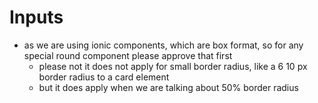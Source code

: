 # Inputs

- as we are using ionic components, which are box format, so for any special round component please approve that first
  - please not it does not apply for small border radius, like a 6 10 px border radius to a card element
  - but it does apply when we are talking about 50% border radius
